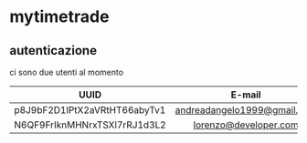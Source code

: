 # mytimetrade

## autenticazione
ci sono due utenti al momento

| UUID | E-mail | Password |
|------|:------:|:--------:|
|p8J9bF2D1lPtX2aVRtHT66abyTv1|andreadangelo1999@gmail.com|Mytimetrade!!1999|
N6QF9FrIknMHNrxTSXl7rRJ1d3L2|lorenzo@developer.com|lorenzo|
